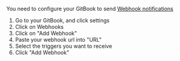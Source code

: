 You need to configure your GitBook to send [Webhook notifications](http://help.gitbook.com/platform/hooks.html)

1. Go to your GitBook, and click settings
2. Click on Webhooks
3. Click on "Add Webhook"
4. Paste your webhook url into "URL"
5. Select the triggers you want to receive
6. Click "Add Webhook"

